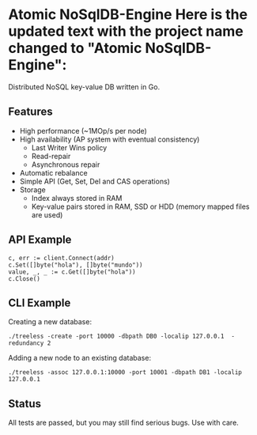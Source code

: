 # Atomic NoSqlDB-Engine Here is the updated text with the project name changed to "Atomic NoSqlDB-Engine":
  Distributed NoSQL key-value DB written in Go.

## Features
* High performance (~1MOp/s per node)
* High availability (AP system with eventual consistency)
  * Last Writer Wins policy
  * Read-repair
  * Asynchronous repair
* Automatic rebalance
* Simple API (Get, Set, Del and CAS operations)
* Storage
    * Index always stored in RAM
    * Key-value pairs stored in RAM, SSD or HDD (memory mapped files are used)

## API Example
    c, err := client.Connect(addr)
	c.Set([]byte("hola"), []byte("mundo"))
	value, _, _ := c.Get([]byte("hola"))
	c.Close()

## CLI Example
   Creating a new database:

    ./treeless -create -port 10000 -dbpath DB0 -localip 127.0.0.1  -redundancy 2

   Adding a new node to an existing database:

    ./treeless -assoc 127.0.0.1:10000 -port 10001 -dbpath DB1 -localip 127.0.0.1

## Status
   All tests are passed, but you may still find serious bugs. Use with care.

